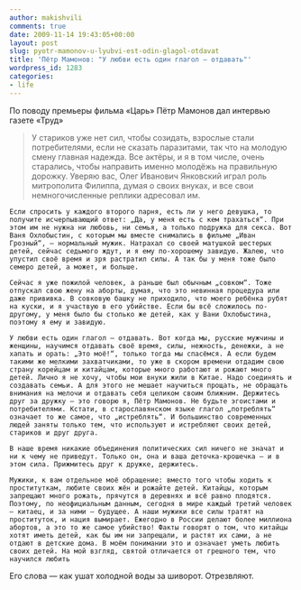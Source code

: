 ```yaml
---
author: makishvili
comments: true
date: 2009-11-14 19:43:05+00:00
layout: post
slug: pyotr-mamonov-u-lyubvi-est-odin-glagol-otdavat
title: 'Пётр Мамонов: "У любви есть один глагол — отдавать"'
wordpress_id: 1283
categories:
- life
---
```


По поводу премьеры фильма «Царь» Пётр Мамонов дал интервью газете «Труд»    
<!-- more -->


> У стариков уже нет сил, чтобы созидать, взрослые стали потребителями, если не сказать паразитами, так что на молодую смену главная надежда. Все актёры, и я в том числе, очень старались, чтобы направить именно молодёжь на правильную дорожку. Уверяю вас, Олег Иванович Янковский играл роль митрополита Филиппа, думая о своих внуках, и все свои немногочисленные реплики адресовал им.

    Если спросить у каждого второго парня, есть ли у него девушка, то получите исчерпывающий ответ: „Да, у меня есть с кем трахаться“. При этом им не нужна ни любовь, ни семья, а только подружка для секса. Вот Ваня Охлобыстин, с которым мы вместе снимались в фильме „Иван Грозный“, — нормальный мужик. Натрахал со своей матушкой шестерых детей, сейчас седьмого ждут, и я ему по-хорошему завидую. Жалею, что упустил своё время и зря растратил силы. А так бы у меня тоже было семеро детей, а может, и больше.

    Сейчас я уже пожилой человек, а раньше был обычным „совком“. Тоже отпускал свою жену на аборты, думая, что это невинная процедура или даже прививка. В совковую башку не приходило, что моего ребёнка рубят на куски, и я участвую в его убийстве. Если бы всё сложилось по-другому, у меня было бы столько же детей, как у Вани Охлобыстина, поэтому я ему и завидую.

    У любви есть один глагол — отдавать. Вот когда мы, русские мужчины и женщины, научимся отдавать своё время, силы, нежность, денежки, а не хапать и орать: „Это моё!“, только тогда мы спасёмся. А если будем такими же мелкими захватчиками, то уже в скором времени отдадим свою страну корейцам и китайцам, которые много работают и рожают много детей. Лично я не хочу, чтобы мои внуки жили в Китае. Надо соединять и создавать семьи. А для этого не мешает научиться прощать, не обращать внимания на мелочи и отдавать себя целиком своим ближним. Держитесь друг за дружку — это говорю я, Пётр Мамонов. Не будьте эгоистами и потребителями. Кстати, в старославянском языке глагол „потреблять“ означает то же самое, что „истреблять“. И большинство современных людей заняты только тем, что используют и истребляют своих детей, стариков и друг друга.

    В наше время никакие объединения политических сил ничего не значат и ни к чему не приведут. Только он, она и ваша деточка-крошечка — и в этом сила. Прижмитесь друг к дружке, держитесь.

    Мужики, к вам отдельное моё обращение: вместо того чтобы ходить к проституткам, любите своих жён и рожайте детей. Китайцы, которым запрещают много рожать, прячутся в деревнях и всё равно плодятся. Поэтому, по неофициальным данным, сегодня в мире каждый третий человек — китаец, и за ними — будущее. А наши мужики все силы тратят на проституток, и нация вымирает. Ежегодно в России делают более миллиона абортов, а это то же самое убийство! Факты говорят о том, что китайцы хотят иметь детей, как бы им ни запрещали, и растят их сами, а не отдают в детские дома. В моём понимании это и означает уметь любить своих детей. На мой взгляд, святой отличается от грешного тем, что научился любить



Его слова — как ушат холодной воды за шиворот. Отрезвляют.
